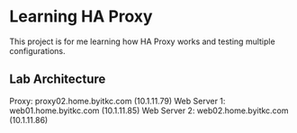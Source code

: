 # Learning HA Proxy

This project is for me learning how HA Proxy works and testing multiple configurations.

## Lab Architecture

Proxy: proxy02.home.byitkc.com (10.1.11.79)
Web Server 1: web01.home.byitkc.com (10.1.11.85)
Web Server 2: web02.home.byitkc.com (10.1.11.86)
